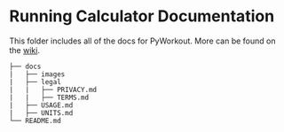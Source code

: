 # Running Calculator Documentation

This folder includes all of the docs for PyWorkout. More can be found on the [wiki](https://github.com/willtheorangeguy/Running-Calculator/wiki).

```text
├── docs
|   ├── images
|   ├── legal
|   |   ├── PRIVACY.md
|   |   ├── TERMS.md
|   ├── USAGE.md
|   ├── UNITS.md
└── README.md
```
